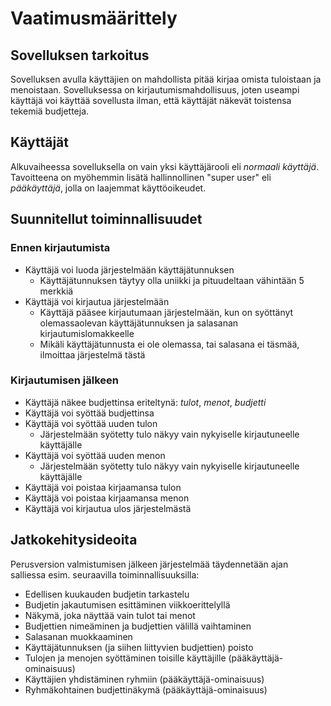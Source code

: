 # Vaatimusmäärittely

## Sovelluksen tarkoitus

Sovelluksen avulla käyttäjien on mahdollista pitää kirjaa omista tuloistaan ja menoistaan. Sovelluksessa on kirjautumismahdollisuus, joten useampi käyttäjä voi käyttää sovellusta ilman, että käyttäjät näkevät toistensa tekemiä budjetteja.

## Käyttäjät

Alkuvaiheessa sovelluksella on vain yksi käyttäjärooli eli _normaali käyttäjä_. Tavoitteena on myöhemmin lisätä hallinnollinen "super user" eli _pääkäyttäjä_, jolla on laajemmat käyttöoikeudet.

## Suunnitellut toiminnallisuudet

### Ennen kirjautumista

- Käyttäjä voi luoda järjestelmään käyttäjätunnuksen
  - Käyttäjätunnuksen täytyy olla uniikki ja pituudeltaan vähintään 5 merkkiä
- Käyttäjä voi kirjautua järjestelmään
  - Käyttäjä pääsee kirjautumaan järjestelmään, kun on syöttänyt olemassaolevan käyttäjätunnuksen ja salasanan kirjautumislomakkeelle
  - Mikäli käyttäjätunnusta ei ole olemassa, tai salasana ei täsmää, ilmoittaa järjestelmä tästä

### Kirjautumisen jälkeen

- Käyttäjä näkee budjettinsa eriteltynä: _tulot_, _menot_, _budjetti_
- Käyttäjä voi syöttää budjettinsa
- Käyttäjä voi syöttää uuden tulon
  - Järjestelmään syötetty tulo näkyy vain nykyiselle kirjautuneelle käyttäjälle
- Käyttäjä voi syöttää uuden menon
  - Järjestelmään syötetty tulo näkyy vain nykyiselle kirjautuneelle käyttäjälle
- Käyttäjä voi poistaa kirjaamansa tulon
- Käyttäjä voi poistaa kirjaamansa menon
- Käyttäjä voi kirjautua ulos järjestelmästä

## Jatkokehitysideoita

Perusversion valmistumisen jälkeen järjestelmää täydennetään ajan salliessa esim. seuraavilla toiminnallisuuksilla:

- Edellisen kuukauden budjetin tarkastelu
- Budjetin jakautumisen esittäminen viikkoerittelyllä
- Näkymä, joka näyttää vain tulot tai menot
- Budjettien nimeäminen ja budjettien välillä vaihtaminen
- Salasanan muokkaaminen
- Käyttäjätunnuksen (ja siihen liittyvien budjettien) poisto
- Tulojen ja menojen syöttäminen toisille käyttäjille (pääkäyttäjä-ominaisuus)
- Käyttäjien yhdistäminen ryhmiin (pääkäyttäjä-ominaisuus)
- Ryhmäkohtainen budjettinäkymä (pääkäyttäjä-ominaisuus)
